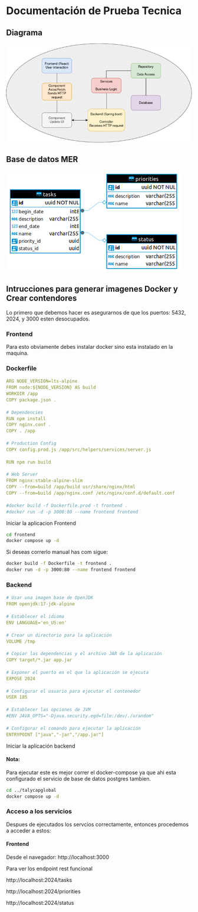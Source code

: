 # Documentación de Prueba Tecnica

## Diagrama
![](Talygapglobal.png)

## Base de datos MER
![](tasks%20-%20public.png)

## Intrucciones para generar imagenes Docker y Crear contendores

Lo primero que debemos hacer es asegurarnos de que los puertos: 5432, 2024, y 3000 esten desocupados.

### Frontend
Para esto obviamente debes instalar docker sino esta instalado en la maquina.

### Dockerfile
``` yaml
ARG NODE_VERSION=lts-alpine
FROM node:${NODE_VERSION} AS build
WORKDIR /app
COPY package.json .

# Dependencies
RUN npm install
COPY nginx.conf .
COPY . /app

# Production Config
COPY config.prod.js /app/src/helpers/services/server.js

RUN npm run build

# Web Server
FROM nginx:stable-alpine-slim
COPY --from=build /app/build usr/share/nginx/html
COPY --from=build /app/nginx.conf /etc/nginx/conf.d/default.conf

#docker build -f Dockerfile.prod -t frontend .
#docker run -d -p 3000:80 --name frontend frontend
```

Iniciar la aplicacion Frontend
``` sh
cd frontend
docker compose up -d
```

Si deseas correrlo manual has com sigue:
``` sh
docker build -f Dockerfile -t frontend .
docker run -d -p 3000:80 --name frontend frontend
```

### Backend

``` yaml
# Usar una imagen base de OpenJDK
FROM openjdk:17-jdk-alpine

# Establecer el idioma
ENV LANGUAGE='en_US:en'

# Crear un directorio para la aplicación
VOLUME /tmp

# Copiar las dependencias y el archivo JAR de la aplicación
COPY target/*.jar app.jar

# Exponer el puerto en el que la aplicación se ejecuta
EXPOSE 2024

# Configurar el usuario para ejecutar el contenedor
USER 185

# Establecer las opciones de JVM
#ENV JAVA_OPTS="-Djava.security.egd=file:/dev/./urandom"

# Configurar el comando para ejecutar la aplicación
ENTRYPOINT ["java","-jar","/app.jar"]

```

Iniciar la aplicación backend

#### Nota:
Para ejecutar este es mejor correr el docker-compose ya que ahi esta configurado el servicio de base de datos postgres tambien.
``` sh
cd ../talycapglobal
docker compose up -d
```

### Acceso a los servicios

Despues de ejecutados los servcios correctamente, entonces procedemos a acceder a estos:

#### Frontend

Desde el navegador: http://localhost:3000

Para ver los endpoint rest funcional

http://localhost:2024/tasks

http://localhost:2024/priorities

http://localhost:2024/status